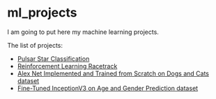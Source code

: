 # ml_projects
I am going to put here my machine learning projects.

The list of projects:
- [Pulsar Star Classification](https://github.com/NikkYrshh/ml_projects/tree/main/pulsar_star_svm_pca)
- [Reinforcement Learning Racetrack](https://github.com/NikkYrshh/ml_projects/tree/main/Racetrack_RL_Bath)
- [Alex Net Implemented and Trained from Scratch on Dogs and Cats dataset](https://github.com/NikkYrshh/ml_projects/tree/main/dog_cats_alexnet_from_scratch)
- [Fine-Tuned InceptionV3 on Age and Gender Prediction dataset](https://github.com/NikkYrshh/ml_projects/tree/main/age_gender_prediction)



